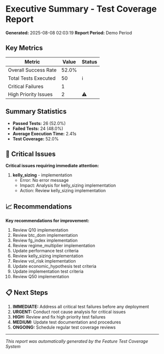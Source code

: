 # Executive Summary - Test Coverage Report

**Generated:** 2025-08-08 02:03:19
**Report Period:** Demo Period

## Key Metrics

| Metric | Value | Status |
|--------|-------|--------|
| Overall Success Rate | 52.0% | |
| Total Tests Executed | 50 | ℹ️ |
| Critical Failures | 1 | |
| High Priority Issues | 2 | ⚠️ |

## Summary Statistics

- **Passed Tests:** 26 (52.0%)
- **Failed Tests:** 24 (48.0%)
- **Average Execution Time:** 2.41s
- **Test Coverage:** 52.0%

## 🚨 Critical Issues

**Critical issues requiring immediate attention:**

1. **kelly_sizing** - implementation
   - Error: No error message
   - Impact: Analysis for kelly_sizing implementation
   - Action: Review kelly_sizing implementation


## 📈 Recommendations

**Key recommendations for improvement:**

1. Review Q10 implementation
2. Review btc_dom implementation
3. Review fg_index implementation
4. Review regime_multiplier implementation
5. Update performance test criteria
6. Review kelly_sizing implementation
7. Review vol_risk implementation
8. Update economic_hypothesis test criteria
9. Update implementation test criteria
10. Review Q50 implementation

## 📋 Next Steps

1. **IMMEDIATE:** Address all critical test failures before any deployment
2. **URGENT:** Conduct root cause analysis for critical issues
3. **HIGH:** Review and fix high priority test failures
4. **MEDIUM:** Update test documentation and procedures
5. **ONGOING:** Schedule regular test coverage reviews

---
*This report was automatically generated by the Feature Test Coverage System*
